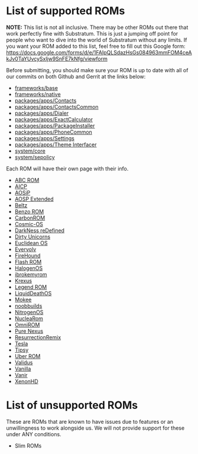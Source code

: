 # List of supported ROMs

**NOTE:** This list is not all inclusive. There may be other ROMs out there that work perfectly fine with Substratum. This is just a jumping off point for people who want to dive into the world of Substratum without any limits. If you want your ROM added to this list, feel free to fill out this Google form: https://docs.google.com/forms/d/e/1FAIpQLSdazHsGs084963mmFOM4ceAkJv0TaYUvcySxljw9SnFE7kNfg/viewform

Before submitting, you should make sure your ROM is up to date with all of our commits on both Github and Gerrit at the links below:

+ [frameworks/base](https://github.com/SubstratumResources/platform_frameworks_base/commits/n-mr1-rootless)
+ [frameworks/native](https://github.com/SubstratumResources/platform_frameworks_native/commits/n-mr1-rootless)
+ [packages/apps/Contacts](https://github.com/SubstratumResources/platform_packages_apps_contacts/commits/n-mr1-rootless)
+ [packages/apps/ContactsCommon](https://github.com/SubstratumResources/platform_packages_apps_ContactsCommon/commits/n-mr1-rootless)
+ [packages/apps/Dialer](https://github.com/SubstratumResources/platform_packages_apps_Dialer/commits/n-mr1-rootless)
+ [packages/apps/ExactCalculator](https://github.com/SubstratumResources/platform_packages_apps_ExactCalculator/commits/n-mr1-rootless)
+ [packages/apps/PackageInstaller](https://github.com/SubstratumResources/platform_packages_apps_PackageInstaller/commits/n-mr1-rootless)
+ [packages/apps/PhoneCommon](https://github.com/SubstratumResources/platform_packages_apps_PhoneCommon/commits/n-mr1-rootless)
+ [packages/apps/Settings](https://github.com/SubstratumResources/platform_packages_apps_settings/commits/n-mr1-rootless)
+ [packages/apps/Theme Interfacer](https://github.com/substratum/interfacer/commits/n-rootless)
+ [system/core](https://github.com/SubstratumResources/platform_system_core/commits/n-mr1-rootless)
+ [system/sepolicy](https://github.com/SubstratumResources/platform_system_sepolicy/commits/n-mr1-rootless)

Each ROM will have their own page with their info.

+ [ABC ROM](ROMs/ABC.md)
+ [AICP](ROMs/AICP.md)
+ [AOSiP](ROMs/AOSiP.md)
+ [AOSP Extended](ROMs/AOSPExtended.md)
+ [Beltz](ROMs/Beltz.md)
+ [Benzo ROM](ROMs/Benzo.md)
+ [CarbonROM](ROMs/Carbon.md)
+ [Cosmic-OS](ROMs/Cosmic-OS.md)
+ [DarkNess reDefined](ROMs/DRD.md)
+ [Dirty Unicorns](ROMs/DU.md)
+ [Euclidean OS](ROMs/EuclideanOS.md)
+ [Evervolv](ROMs/Evervolv.md)
+ [FireHound](ROMs/FireHound.md)
+ [Flash ROM](ROMs/FlashROM.md)
+ [HalogenOS](ROMs/Halogen.md)
+ [ibrokemyrom](ROMs/ibrokemyrom.md)
+ [Krexus](ROMs/Krexus.md)
+ [Legend ROM](ROMs/Legend.md)
+ [LiquidDeathOS](ROMs/LiquidDeathOS.md)
+ [Mokee](ROMs/Mokee.md)
+ [noobbuilds](ROMs/noobbuilds.md)
+ [NitrogenOS](ROMs/NitrogenOS.md)
+ [NucleaRom](ROMs/NucleaRom.md)
+ [OmniROM](ROMs/Omni.md)
+ [Pure Nexus](ROMs/PN.md)
+ [ResurrectionRemix](ROMs/RR.md)
+ [Tesla](ROMs/Tesla.md)
+ [Tipsy](ROMs/Tipsy.md)
+ [Uber ROM](ROMs/Uber.md)
+ [Validus](ROMs/Validus.md)
+ [Vanilla](ROMs/Vanilla.md)
+ [Vanir](ROMs/Vanir.md)
+ [XenonHD](ROMs/XenonHD.md)


# List of unsupported ROMs

These are ROMs that are known to have issues due to features or an unwillingness to work alongside us. We will not provide support for these under ANY conditions.

+ Slim ROMs
